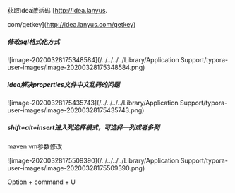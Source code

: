 获取idea激活码 [http://idea.lanyus.

com/getkey](http://idea.lanyus.com/getkey)

##### 修改sql格式化方式

![image-20200328175348584](/../../../../Library/Application Support/typora-user-images/image-20200328175348584.png)

##### idea解决properties文件中文乱码的问题

![image-20200328175435743](/../../../../Library/Application Support/typora-user-images/image-20200328175435743.png)

##### shift+alt+insert进入列选择模式，可选择一列或者多列

maven vm参数修改

![image-20200328175509390](/../../../../Library/Application Support/typora-user-images/image-20200328175509390.png)

Option + command + U 


